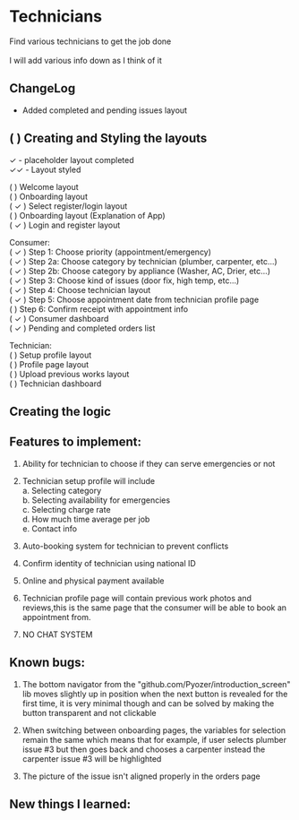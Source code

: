 # Technicians

Find various technicians to get the job done<br />
<br />
I will add various info down as I think of it<br />

## ChangeLog

- Added completed and pending issues layout

## (  ) Creating and Styling the layouts

✓ - placeholder layout completed<br />
✓✓ - Layout styled<br />

(  ) Welcome layout<br />
   (  ) Onboarding layout<br />
   ( ✓ ) Select register/login layout<br />
(   ) Onboarding layout (Explanation of App)<br />
( ✓ ) Login and register layout<br />

Consumer:<br />
( ✓ ) Step 1: Choose priority (appointment/emergency)<br />
( ✓ ) Step 2a: Choose category by technician (plumber, carpenter, etc...)<br />
( ✓ ) Step 2b: Choose category by appliance (Washer, AC, Drier, etc...)<br />
( ✓ ) Step 3: Choose kind of issues (door fix, high temp, etc...)<br />
( ✓ ) Step 4: Choose technician layout<br />
( ✓ ) Step 5: Choose appointment date from technician profile page<br />
(  ) Step 6: Confirm receipt with appointment info<br />
( ✓ ) Consumer dashboard<br />
( ✓ ) Pending and completed orders list<br />


Technician:<br />
(  ) Setup profile layout<br />
(  ) Profile page layout<br />
(  ) Upload previous works layout<br />
(  ) Technician dashboard<br />

## Creating the logic


## Features to implement:

1. Ability for technician to choose if they can serve emergencies or not<br />

2. Technician setup profile will include<br />
   a. Selecting category<br />
   b. Selecting availability for emergencies<br />
   c. Selecting charge rate<br />
   d. How much time average per job<br />
   e. Contact info<br />

3. Auto-booking system for technician to prevent conflicts<br />

4. Confirm identity of technician using national ID<br />

5. Online and physical payment available<br />

6. Technician profile page will contain previous work photos and reviews,this is the 
same page that the consumer will be able to book an appointment from.<br />

7. NO CHAT SYSTEM<br />

## Known bugs:

1. The bottom navigator from the "github.com/Pyozer/introduction_screen" lib moves slightly up in
position when the next button is revealed for the first time, it is very minimal though and can be
solved by making the button transparent and not clickable

2. When switching between onboarding pages, the variables for selection remain the same which means
that for example, if user selects plumber issue #3 but then goes back and chooses a carpenter instead
the carpenter issue #3 will be highlighted

3. The picture of the issue isn't aligned properly in the orders page

## New things I learned:

